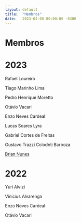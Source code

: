 ```yaml
---
layout: default
title:  "Membros"
date:   2023-04-08 00:00:00 -0300
---
```


# Membros

# 2023

Rafael Loureiro

Tiago Marinho Lima

Pedro Henrique Moretto

Otávio Vacari

Enzo Neves Cardeal

Lucas Soares Lyra

Gabriel Cortes de Freitas

Gustavo Trazzi Colodeti Barboza

[Brian Nunes](brianunes.html)

# 2022

Yuri Alvizi

Vinicius Alvarenga

Enzo Neves Cardeal

Otávio Vacari
